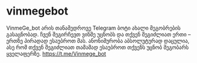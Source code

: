 # vinmegebot
VinmeGe_bot არის თანამედროვე Telegram ბოტი ახალი მეგობრების გასაცნობად. ჩვენ შეგირჩევთ ვინმე უცნობს და თქვენ შეგიძლიათ ერთი – ერთზე პირადად ესაუბროთ მას. ანონიმურობა აბსოლუტურად დაცულია, ასე რომ თქვენ შეგიძლიათ თამამად ესაუბროთ თქვენს უცნობ მეგობარს ყველაფერზე. https://t.me/Vinmege_bot
